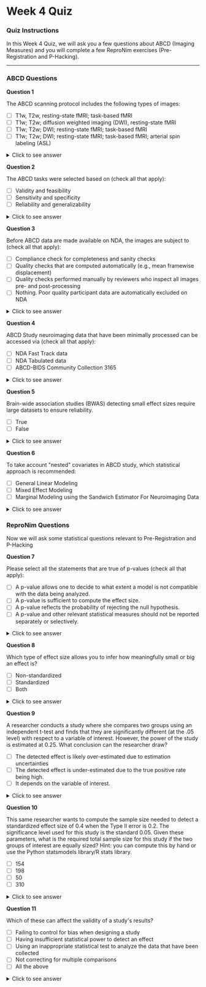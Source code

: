 # Week 4 Quiz 

### Quiz Instructions

In this Week 4 Quiz, we will ask you a few questions about ABCD (Imaging Measures) and you will complete a few ReproNim exercises (Pre-Registration and P-Hacking).

*** 

### ABCD Questions 

**Question 1**

The ABCD scanning protocol includes the following types of images:

- [ ] T1w, T2w, resting-state fMRI; task-based fMRI
- [ ] T1w; T2w; diffusion weighted imaging (DWI), resting-state fMRI
- [ ] T1w; T2w; DWI; resting-state fMRI; task-based fMRI
- [ ] T1w; T2w; DWI; resting-state fMRI; task-based fMRI; arterial spin labeling (ASL) 

<details>
<summary>Click to see answer</summary>

T1w; T2w; DWI; resting-state fMRI; task-based fMRI

***

</details>

**Question 2**

The ABCD tasks were selected based on (check all that apply):

- [ ] Validity and feasibility
- [ ] Sensitivity and specificity
- [ ] Reliability and generalizability

<details>
<summary>Click to see answer</summary>

Validity and feasibility

Sensitivity and specificity

Reliability and generalizability

***

</details>


**Question 3**

Before ABCD data are made available on NDA, the images are subject to (check all that apply):

- [ ] Compliance check for completeness and sanity checks
- [ ] Quality checks that are computed automatically (e.g., mean framewise displacement)
- [ ] Quality checks performed manually by reviewers who inspect all images pre- and post-processing
- [ ] Nothing. Poor quality participant data are automatically excluded on NDA

<details>
<summary>Click to see answer</summary>

Compliance check for completeness and sanity checks

Quality checks that are computed automatically (e.g., mean framewise displacement)

Quality checks performed manually by reviewers who inspect all images pre- and post-processing

***

</details>

**Question 4**

ABCD Study neuroimaging data that have been minimally processed can be accessed via (check all that apply):

- [ ] NDA Fast Track data
- [ ] NDA Tabulated data
- [ ] ABCD-BIDS Community Collection 3165

<details>
<summary>Click to see answer</summary>

NDA Tabulated data

ABCD-BIDS Community Collection 3165

***

</details>


**Question 5**

Brain-wide association studies (BWAS) detecting small effect sizes require large datasets to ensure reliability.

- [ ] True
- [ ] False

<details>
<summary>Click to see answer</summary>

True

***

</details>

**Question 6**

To take account "nested" covariates in ABCD study, which statistical approach is recommended:

- [ ] General Linear Modeling
- [ ] Mixed Effect Modeling
- [ ] Marginal Modeling using the Sandwich Estimator For Neuroimaging Data

<details>
<summary>Click to see answer</summary>

Marginal Modeling using the Sandwich Estimator For Neuroimaging Data

***

</details>

### ReproNim Questions 

Now we will ask some statistical questions relevant to Pre-Registration and P-Hacking

**Question 7**

Please select all the statements that are true of p-values (check all that apply):

- [ ] A p-value allows one to decide to what extent a model is not compatible with the data being analyzed.
- [ ] A p-value is sufficient to compute the effect size.
- [ ] A p-value reflects the probability of rejecting the null hypothesis.
- [ ] A p-value and other relevant statistical measures should not be reported separately or selectively.

<details>
<summary>Click to see answer</summary>

A p-value allows one to decide to what extent a model is not compatible with the data being analyzed.

A p-value and other relevant statistical measures should not be reported separately or selectively.

*** 
</details>

**Question 8**

Which type of effect size allows you to infer how meaningfully small or big an effect is?

- [ ] Non-standardized
- [ ] Standardized
- [ ] Both

<details>
<summary>Click to see answer</summary>

Standardized

*** 
</details>

**Question 9**

A researcher conducts a study where she compares two groups using an independent t-test and finds that they are significantly different (at the .05 level) with respect to a variable of interest. However, the power of the study is estimated at 0.25. What conclusion can the researcher draw?

- [ ] The detected effect is likely over-estimated due to estimation uncertainties
- [ ] The detected effect is under-estimated due to the true positive rate being high.
- [ ] It depends on the variable of interest.

<details>
<summary>Click to see answer</summary>

The detected effect is likely over-estimated due to estimation uncertainties

*** 
</details>

**Question 10**

This same researcher wants to compute the sample size needed to detect a standardized effect size of 0.4 when the Type II error is 0.2. The significance level used for this study is the standard 0.05. Given these parameters, what is the required total sample size for this study if the two groups of interest are equally sized? Hint: you can compute this by hand or use the Python statsmodels library/R stats library. 

- [ ] 154
- [ ] 198
- [ ] 50
- [ ] 310

<details>
<summary>Click to see answer</summary>

Both R and Python can be used to solve this problem and get the answer for the sample size of ONE of the groups, i.e. to get the final answer, we need to multiply the answer by two since we know the groups are equally sized. 

**Solution in Python**

```
> from statsmodels.stats.power import tt_ind_solve_power
> tt_ind_solve_power(effect_size=0.4, alpha=0.05, power=0.8, alternative='two-sided')
99.08032683981143
```

Note: The [statsmodels](https://www.statsmodels.org/stable/index.html) package is a really handy Python library for all sorts of statistical modelling. The `tt_ind_solve_power` function allows you to solve for any parameter 
of the power of a two sample t-test so long as the other parameters are provided. As with the analogous R function, the value returned for `n` is the sample size for one of the groups.

**Solution in R**
```
> library(pwr)
> pwr.t.test(d=0.4, power=0.8, sig.level=0.05)
    Two-sample t test power calculation 
            n = 99.08032
            d = 0.4
    sig.level = 0.05
            power = 0.8
    alternative = two.sided
NOTE: n is number in *each* group
```

Note: In R the `pwr` library can be used in much the same way that the `stats.power` submodule from `statsmodels` is used. 

*** 
</details>

**Question 11**

Which of these can affect the validity of a study's results?

- [ ] Failing to control for bias when designing a study
- [ ] Having insufficient statistical power to detect an effect
- [ ] Using an inappropriate statistical test to analyze the data that have been collected
- [ ] Not correcting for multiple comparisons
- [ ] All the above

<details>
<summary>Click to see answer</summary>

All the above

*** 
</details>
